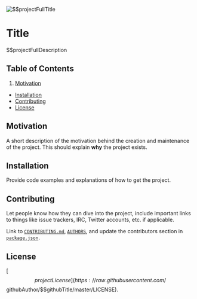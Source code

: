 ![$$projectFullTitle](https://raw.githubusercontent.com/ericwbailey/boilerplate/master/src/static/favicons/logotype.png)

# Title

$$projectFullDescription

## Table of Contents

1. [Motivation](#motivation)
- [Installation](#installation)
- [Contributing](#contributing)
- [License](#license)

## Motivation

A short description of the motivation behind the creation and maintenance of the project. This should explain **why** the project exists.

## Installation

Provide code examples and explanations of how to get the project.

## Contributing

Let people know how they can dive into the project, include important links to things like issue trackers, IRC, Twitter accounts, etc. if applicable.

Link to [`CONTRIBUTING.md`](https://github.com/ericwbailey/boilerplate/blob/master/CONTRIBUTING.md), [`AUTHORS`](https://github.com/$$githubAuthor/$$githubTitle/blob/master/AUTHORS), and update the contributors section in [`package.json`](https://github.com/$$githubAuthor/$$githubTitle/blob/master/package.json).

## License

[$$projectLicense](https://raw.githubusercontent.com/$$githubAuthor/$$githubTitle/master/LICENSE).
